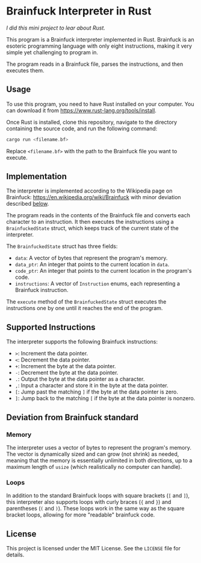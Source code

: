 # Brainfuck Interpreter in Rust

*I did this mini project to lear about Rust.*

This program is a Brainfuck interpreter implemented in Rust. Brainfuck is an esoteric programming language with only eight instructions, making it very simple yet challenging to program in.

The program reads in a Brainfuck file, parses the instructions, and then executes them.

## Usage

To use this program, you need to have Rust installed on your computer. You can download it from https://www.rust-lang.org/tools/install.

Once Rust is installed, clone this repository, navigate to the directory containing the source code, and run the following command:

```rust
cargo run <filename.bf>
```
Replace `<filename.bf>` with the path to the Brainfuck file you want to execute.

## Implementation

The interpreter is implemented according to the Wikipedia page on Brainfuck: https://en.wikipedia.org/wiki/Brainfuck with minor deviation described [below](#deviation-from-brainfuck-standard).

The program reads in the contents of the Brainfuck file and converts each character to an instruction. It then executes the instructions using a `BrainfuckedState` struct, which keeps track of the current state of the interpreter.

The `BrainfuckedState` struct has three fields:

- `data`: A vector of bytes that represent the program's memory.
- `data_ptr`: An integer that points to the current location in `data`.
- `code_ptr`: An integer that points to the current location in the program's code.
- `instructions`: A vector of `Instruction` enums, each representing a Brainfuck instruction.

The `execute` method of the `BrainfuckedState` struct executes the instructions one by one until it reaches the end of the program.

## Supported Instructions

The interpreter supports the following Brainfuck instructions:

- `>`: Increment the data pointer.
- `<`: Decrement the data pointer.
- `+`: Increment the byte at the data pointer.
- `-`: Decrement the byte at the data pointer.
- `.`: Output the byte at the data pointer as a character.
- `,`: Input a character and store it in the byte at the data pointer.
- `[`: Jump past the matching `]` if the byte at the data pointer is zero.
- `]`: Jump back to the matching `[` if the byte at the data pointer is nonzero.

## Deviation from Brainfuck standard
### Memory
The interpreter uses a vector of bytes to represent the program's memory. The vector is dynamically sized and can grow (not shrink) as needed, meaning that the memory is essentially unlimited in both directions, up to a maximum length of `usize` (which realistically no computer can handle).
### Loops
In addition to the standard Brainfuck loops with square brackets (`[` and `]`), this interpreter also supports loops with curly braces (`{` and `}`) and parentheses (`(` and `)`). These loops work in the same way as the square bracket loops, allowing for more "readable" brainfuck code.

## License

This project is licensed under the MIT License. See the `LICENSE` file for details.
